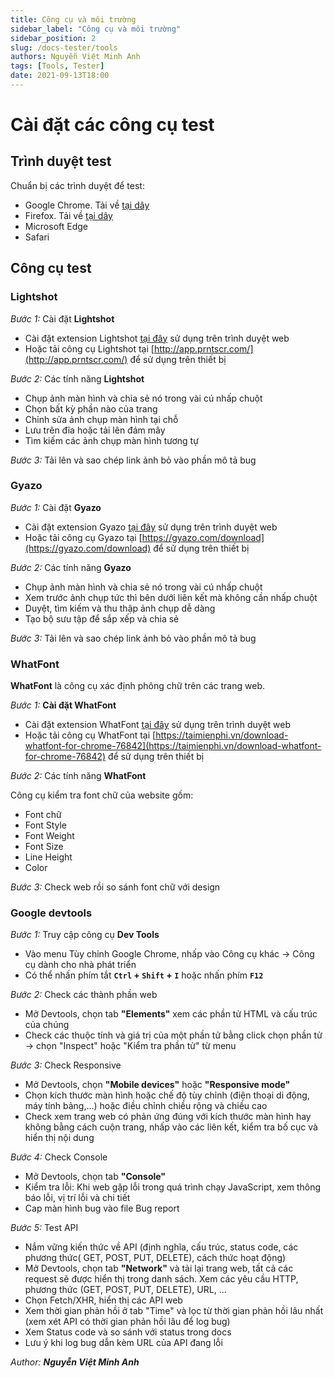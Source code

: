 ```yaml
---
title: Công cụ và môi trường
sidebar_label: "Công cụ và môi trường"
sidebar_position: 2
slug: /docs-tester/tools
authors: Nguyễn Việt Minh Anh
tags: [Tools, Tester]
date: 2021-09-13T18:00
---
```


# <span class="color-tester" >Cài đặt các công cụ test</span>

## Trình duyệt test

Chuẩn bị các trình duyệt để test:

- Google Chrome. Tải về [tại dây][chrome]
- Firefox. Tải về [tại dây][Firefox]
- Microsoft Edge
- Safari

## Công cụ test

### <span class="color-tester" >Lightshot</span>

_<span class="color-tester" >Bước 1:</span>_ Cài đặt **Lightshot**

- Cài đặt extension Lightshot [tại đây][Lightshot] sử dụng trên trình duyệt web
- Hoặc tải công cụ Lightshot tại [http://app.prntscr.com/](http://app.prntscr.com/) để sử dụng trên thiết bị

_<span class="color-tester" >Bước 2:</span>_ Các tính năng **Lightshot**

- Chụp ảnh màn hình và chia sẻ nó trong vài cú nhấp chuột
- Chọn bất kỳ phần nào của trang
- Chỉnh sửa ảnh chụp màn hình tại chỗ
- Lưu trên đĩa hoặc tải lên đám mây
- Tìm kiếm các ảnh chụp màn hình tương tự

_<span class="color-tester" >Bước 3:</span>_ Tải lên và sao chép link ảnh bỏ vào phần mô tả bug

### <span class="color-tester" >Gyazo</span>

_<span class="color-tester" >Bước 1:</span>_ Cài đặt **Gyazo**

- Cài đặt extension Gyazo [tại đây](https://chrome.google.com/webstore/detail/gyazo-share-new-screensho/ffdaeeijbbijklfcpahbghahojgfgebo?hl=vi) sử dụng trên trình duyệt web
- Hoặc tải công cụ Gyazo tại [https://gyazo.com/download](https://gyazo.com/download) để sử dụng trên thiết bị

_<span class="color-tester" >Bước 2:</span>_ Các tính năng **Gyazo**

- Chụp ảnh màn hình và chia sẻ nó trong vài cú nhấp chuột
- Xem trước ảnh chụp tức thì bên dưới liên kết mà không cần nhấp chuột
- Duyệt, tìm kiếm và thu thập ảnh chụp dễ dàng
- Tạo bộ sưu tập để sắp xếp và chia sẻ

_<span class="color-tester" >Bước 3:</span>_ Tải lên và sao chép link ảnh bỏ vào phần mô tả bug

### <span class="color-tester" >WhatFont</span>

**WhatFont** là công cụ xác định phông chữ trên các trang web.

_<span class="color-tester" >Bước 1:</span>_ **Cài đặt WhatFont**

- Cài đặt extension WhatFont [tại đây](https://chrome.google.com/webstore/detail/whatfont/jabopobgcpjmedljpbcaablpmlmfcogm?hl=vi) sử dụng trên trình duyệt web
- Hoặc tải công cụ WhatFont tại [https://taimienphi.vn/download-whatfont-for-chrome-76842](https://taimienphi.vn/download-whatfont-for-chrome-76842) để sử dụng trên thiết bị

_<span class="color-tester" >Bước 2:</span>_ Các tính năng **WhatFont**

Công cụ kiểm tra font chữ của website gồm:

- Font chữ
- Font Style
- Font Weight
- Font Size
- Line Height
- Color

_<span class="color-tester" >Bước 3:</span>_ Check web rồi so sánh font chữ với design

### <span class="color-tester" >Google devtools</span>

_<span class="color-tester" >Bước 1:</span>_ Truy cập công cụ **Dev Tools**

- Vào menu Tùy chỉnh Google Chrome, nhấp vào Công cụ khác -> Công cụ dành cho nhà phát triển
- Có thể nhấn phím tắt **`Ctrl` + `Shift` + `I`** hoặc nhấn phím **`F12`**

_<span class="color-tester" >Bước 2:</span>_ Check các thành phần web

- Mở Devtools, chọn tab **"Elements"** xem các phần tử HTML và cấu trúc của chúng
- Check các thuộc tính và giá trị của một phần tử bằng click chọn phần tử -> chọn "Inspect" hoặc "Kiểm tra phần tử" từ menu

_<span class="color-tester" >Bước 3:</span>_ Check Responsive

- Mở Devtools, chọn **"Mobile devices"** hoặc **"Responsive mode"**
- Chọn kích thước màn hình hoặc chế độ tùy chỉnh (điện thoại di động, máy tính bảng,...) hoặc điều chỉnh chiều rộng và chiều cao
- Check xem trang web có phản ứng đúng với kích thước màn hình hay không bằng cách cuộn trang, nhấp vào các liên kết, kiểm tra bố cục và hiển thị nội dung

_<span class="color-tester" >Bước 4:</span>_ Check Console

- Mở Devtools, chọn tab **"Console"**
- Kiểm tra lỗi: Khi web gặp lỗi trong quá trình chạy JavaScript, xem thông báo lỗi, vị trí lỗi và chi tiết
- Cap màn hình bug vào file Bug report

_<span class="color-tester" >Bước 5:</span>_ Test API

- Nắm vững kiến thức về API (định nghĩa, cấu trúc, status code, các phương thức( GET, POST, PUT, DELETE), cách thức hoạt động)
- Mở Devtools, chọn tab **"Network"** và tải lại trang web, tất cả các request sẽ được hiển thị trong danh sách. Xem các yêu cầu HTTP, phương thức (GET, POST, PUT, DELETE), URL, ...
- Chọn Fetch/XHR, hiển thị các API web
- Xem thời gian phản hồi ở tab "Time" và lọc từ thời gian phản hồi lâu nhất (xem xét API có thời gian phản hồi lâu để log bug)
- Xem Status code và so sánh với status trong docs
- Lưu ý khi log bug dẫn kèm URL của API đang lỗi

<div class="text-right">

_Author: **Nguyễn Việt Minh Anh**_

</div>

[chrome]: https://www.google.com/intl/vi_vn/chrome/
[Firefox]: https://www.mozilla.org/vi/firefox/new/
[Lightshot]: https://chrome.google.com/webstore/detail/lightshot-screenshot-tool/mbniclmhobmnbdlbpiphghaielnnpgdp?hl=vi
